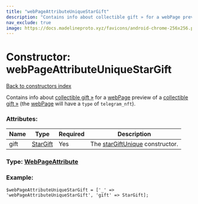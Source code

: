 ```yaml
---
title: "webPageAttributeUniqueStarGift"
description: "Contains info about collectible gift » for a webPage preview of a collectible gift » (the webPage will have a type of telegram_nft)."
nav_exclude: true
image: https://docs.madelineproto.xyz/favicons/android-chrome-256x256.png
---
```

# Constructor: webPageAttributeUniqueStarGift  
[Back to constructors index](/API_docs/constructors/index.html)



Contains info about [collectible gift »](https://core.telegram.org/api/gifts#collectible-gifts) for a [webPage](../constructors/webPage.html) preview of a [collectible gift »](https://core.telegram.org/api/gifts#collectible-gifts) (the [webPage](../constructors/webPage.html) will have a `type` of `telegram_nft`).

### Attributes:

| Name     |    Type       | Required | Description |
|----------|---------------|----------|-------------|
|gift|[StarGift](/API_docs/types/StarGift.html) | Yes|The [starGiftUnique](../constructors/starGiftUnique.html) constructor.|



### Type: [WebPageAttribute](/API_docs/types/WebPageAttribute.html)


### Example:

```
$webPageAttributeUniqueStarGift = ['_' => 'webPageAttributeUniqueStarGift', 'gift' => StarGift];
```  
